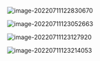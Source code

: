 ![image-20220711122830670](C:\Users\12968\AppData\Roaming\Typora\typora-user-images\image-20220711122830670.png)

![image-20220711123052663](C:\Users\12968\AppData\Roaming\Typora\typora-user-images\image-20220711123052663.png)

![image-20220711123127920](C:\Users\12968\AppData\Roaming\Typora\typora-user-images\image-20220711123127920.png)

![image-20220711123214053](C:\Users\12968\AppData\Roaming\Typora\typora-user-images\image-20220711123214053.png)